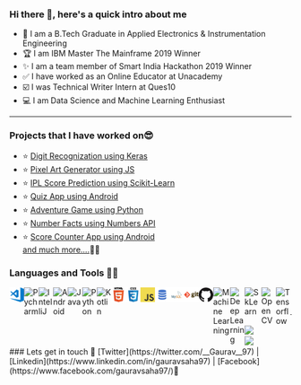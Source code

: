 ### Hi there 👋, here's a quick intro about me


- 📝 I am a B.Tech Graduate in Applied Electronics & Instrumentation Engineering
- 🏆 I am IBM Master The Mainframe 2019 Winner
- ✨ I am a team member of Smart India Hackathon 2019 Winner
- ✅ I have worked as an Online Educator at Unacademy
- ☑️ I was Technical Writer Intern at Ques10
- 💻 I am Data Science and Machine Learning Enthusiast
<hr>

### Projects that I have worked on😎
- ⭐ [Digit Recognization using Keras](https://github.com/Gauravsaha-97/DigitrecognizerCNN)
- ⭐ [Pixel Art Generator using JS](https://github.com/Gauravsaha-97/PixelArt)
- ⭐ [IPL Score Prediction using Scikit-Learn](https://github.com/Gauravsaha-97/IPL_Score_Prediction)
- ⭐ [Quiz App using Android](https://github.com/Gauravsaha-97/QuizApp)
- ⭐ [Adventure Game using Python](https://github.com/Gauravsaha-97/adventure_game)
- ⭐ [Number Facts using Numbers API](https://github.com/Gauravsaha-97/NumberFacts)
- ⭐ [Score Counter App using Android](https://github.com/Gauravsaha-97/ScoreCounterApp)
<br> [and much more....](https://github.com/Gauravsaha-97)🎉✨

### Languages and Tools 👩‍💻

<img align="left" alt="Visual Studio Code" width="26px" src="https://raw.githubusercontent.com/github/explore/80688e429a7d4ef2fca1e82350fe8e3517d3494d/topics/visual-studio-code/visual-studio-code.png" />
<img align="left" alt="Pycharm" width="26px" src="https://upload.wikimedia.org/wikipedia/commons/thumb/a/a1/PyCharm_Logo.svg/1200px-PyCharm_Logo.svg.png" />
<img align="left" alt="IntelliJ" width="26px" src="https://upload.wikimedia.org/wikipedia/commons/thumb/d/d5/IntelliJ_IDEA_Logo.svg/1200px-IntelliJ_IDEA_Logo.svg.png" />
<img align="left" alt="Android" width="26px" src="https://upload.wikimedia.org/wikipedia/commons/thumb/3/34/Android_Studio_icon.svg/1200px-Android_Studio_icon.svg.png" />
<img align="left" alt="Java" width="26px" src="http://logos-download.com/wp-content/uploads/2016/10/Java_logo_icon.png" />
<img align="left" alt="Python" width="26px" src="https://code.fb.com/wp-content/uploads/2016/05/2000px-Python-logo-notext.svg_.png" />
<img align="left" alt="Kotlin" width="26px" src="https://upload.wikimedia.org/wikipedia/commons/thumb/7/74/Kotlin-logo.svg/1200px-Kotlin-logo.svg.png" />
<img align="left" alt="HTML5" width="26px" src="https://raw.githubusercontent.com/github/explore/80688e429a7d4ef2fca1e82350fe8e3517d3494d/topics/html/html.png" />
<img align="left" alt="CSS3" width="26px" src="https://raw.githubusercontent.com/github/explore/80688e429a7d4ef2fca1e82350fe8e3517d3494d/topics/css/css.png" />
<img align="left" alt="JavaScript" width="26px" src="https://raw.githubusercontent.com/github/explore/80688e429a7d4ef2fca1e82350fe8e3517d3494d/topics/javascript/javascript.png" />
<img align="left" alt="SQL" width="26px" src="https://raw.githubusercontent.com/github/explore/80688e429a7d4ef2fca1e82350fe8e3517d3494d/topics/sql/sql.png" />
<img align="left" alt="MySQL" width="26px" src="https://raw.githubusercontent.com/github/explore/80688e429a7d4ef2fca1e82350fe8e3517d3494d/topics/mysql/mysql.png" />
<img align="left" alt="Git" width="26px" src="https://raw.githubusercontent.com/github/explore/80688e429a7d4ef2fca1e82350fe8e3517d3494d/topics/git/git.png" />
<img align="left" alt="GitHub" width="26px" src="https://raw.githubusercontent.com/github/explore/78df643247d429f6cc873026c0622819ad797942/topics/github/github.png" />
<img align="left" alt="Machine Learning" width="30px" src="https://www.ischool.berkeley.edu/sites/default/files/styles/fullscreen/public/event_teaser_image/ml-at-b.png?itok=W9si17Kf" />
<img align="left" alt="Deep Learning" width="26px" src="https://xtract.ai/wp-content/uploads/2017/07/Neural-Network-Icon-3.png" />
<img align="left" alt="SkLearn" width="30px" src="https://hadrienj.github.io/assets/images/icons/sklearn.png" />
<img align="left" alt="OpenCV" width="26px" src="http://opencv.jp/opencv-1.1.0_org/docs/opencv-logo.png" />
<img align="left" alt="Tensorflow" width="26px" src="https://upload.wikimedia.org/wikipedia/commons/thumb/2/2d/Tensorflow_logo.svg/957px-Tensorflow_logo.svg.png" />
<br>
<br>
<hr>
<img src = "https://github-readme-stats.vercel.app/api?username=Gauravsaha-97&&show_icons=true&title_color=34ebdb&icon_color=76ff40&text_color=f1fa73&bg_color=000000">
<br>
<img src = "https://github-readme-stats.vercel.app/api/top-langs/?username=Gauravsaha-97">
<br>
### Lets get in touch 💬
[Twitter](https://twitter.com/__Gaurav__97) | [Linkedin](https://www.linkedin.com/in/gauravsaha97) | [Facebook](https://www.facebook.com/gauravsaha97/)👥



